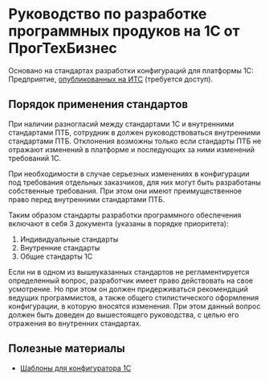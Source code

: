 # Руководство по разработке программных продуков на 1С от ПрогТехБизнес

Основано на стандартах разработки конфигураций для платформы 1С: Предприятие, [опубликованных на ИТС](https://its.1c.ru/db/v8std) (требуется доступ).

## Порядок применения стандартов

При наличии разногласий между стандартами 1С и внутренними стандартами ПТБ, сотрудник в должен руководствоваться внутренними стандартами ПТБ. Отклонения возможны только если стандарты ПТБ не отражают изменений в платформе и последующих за ними изменений требований 1С.

При необходимости в случае серьезных изменениях в конфигурации под требования отдельных заказчиков, для них могут быть разработаны собственные требования. При этом они имеют преимущественное право перед внутренними стандартами ПТБ.

Таким образом стандарты разработки программного обеспечения включают в себя 3 документа (указаны в порядке приоритета):

1. Индивидуальные стандарты
2. Внутренние стандарты
3. Общие стандарты 1С

Если ни в одном из вышеуказанных стандартов не регламентируется определенный вопрос, разработчик имеет право действовать на свое усмотрение. Но при этом он должен придерживаться рекомендаций ведущих программистов, а также общего стилистического оформления конфигурации, в которую вносятся изменения. При этом данный вопрос должен быть доведен до вышестоящего руководства, с целью его отражения во внутренних стандартах.

## Полезные материалы

* [Шаблоны для конфигуратора 1С](st/Readme.md)
